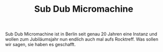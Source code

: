 ﻿---
layout: band
title: Sub Dub Micromachine
website: http://www.sdmm.de
style:  Industrial Metal
logo: bandlogo.png
picture: bandfoto.jpg
year: 2017
day: friday
stagetime: Freitag, 07. Juli 2017, 22:00 Uhr
vimeo:
youtube: https://www.youtube.com/watch?v=PA8TaIcJCqY / https://www.youtube.com/watch?v=6ZvpxEB8354&list=PLV7CrOY7dbX4oAhJzZj7im-K-Y_ud1ba5
spotify: 
soudcloud: 
bandcamp: 
flickr: 
---
Sub Dub Micromachine ist in Berlin seit genau 20 Jahren eine Instanz und wollen zum Jubiläumsjahr nun endlich auch mal aufs Rocktreff. Was sollen wir sagen, sie haben es geschafft.